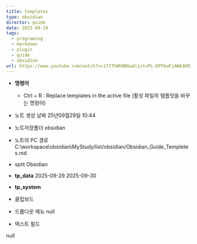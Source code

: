 ```yaml
---
title: templetes
type: obsidian
director: guide
date: 2025-09-29
tags:
  - programing
  - markdown
  - plugin
  - guide
  - obsidian
url: https://www.youtube.com/watch?v=17tThWhNNGw&list=PL-KPFbwFiAWA3bR3QSK3w6r_XM0KRzEFl&index=6&pp=iAQB
---
```


- **명령어**
    - Ctrl + R : Replace templates in the active file (활성 파일의 템플릿을 바꾸는 명령어)

- 노트 생성 날짜
25년09월29일 10:44

-  노트저장폴더
obsidian

- 노트의 PC 경로
C:\workspace\obsidian\MyStudy/list/obsidian/Obsidian_Guide_Templetes.md

- split
Obsidian

- **tp_data**
2025-09-29
2025-09-30

- **tp_system**

- 클립보드


- 드롭다운 메뉴
null

- 텍스트 필드

null
